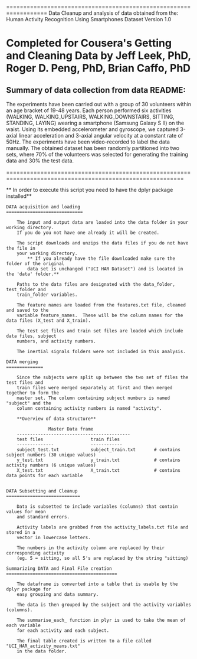 ==================================================================
Data Cleanup and analysis of data obtained from the:
Human Activity Recognition Using Smartphones Dataset Version 1.0

Completed for Cousera's Getting and Cleaning Data
by Jeff Leek, PhD, Roger D. Peng, PhD, Brian Caffo, PhD
==================================================================

Summary of data collection from data README:
------------------------------------------------
The experiments have been carried out with a group of 30 volunteers within an age bracket of 
19-48 years. Each person performed six activities (WALKING, WALKING_UPSTAIRS, WALKING_DOWNSTAIRS, 
SITTING, STANDING, LAYING) wearing a smartphone (Samsung Galaxy S II) on the waist. Using its 
embedded accelerometer and gyroscope, we captured 3-axial linear acceleration and 3-axial angular 
velocity at a constant rate of 50Hz. The experiments have been video-recorded to label the data manually. 
The obtained dataset has been randomly partitioned into two sets, where 70% of the volunteers was 
selected for generating the training data and 30% the test data. 

==========================================================================================================


** In order to execute this script you need to have the dplyr package installed**


	DATA acquisition and loading
	=============================

		The input and output data are loaded into the data folder in your working directory.
		If you do you not have one already it will be created.

		The script downloads and unzips the data files if you do not have the file in
		your working directory.
			** If you already have the file downloaded make sure the folder of the original
			data set is unchanged ("UCI HAR Dataset") and is located in the 'data' folder.**

		Paths to the data files are designated with the data_folder, test_folder and 
		train_folder variables.  

		The feature names are loaded from the features.txt file, cleaned and saved to the 
		variable feature_names.  These will be the column names for the data files (X_test and X_train).
		
		The test set files and train set files are loaded which include data files, subject 
		numbers, and activity numbers.
		
		The inertial signals folders were not included in this analysis. 
	
	DATA merging
	==============
		
		Since the subjects were split up between the two set of files the test files and 
		train files were merged separately at first and then merged together to form the 
		master set. The column containing subject numbers is named "subject" and the 
		column containing activity numbers is named "activity".
		
		**Overview of data structure**
		
					Master Data frame
		-------------------------------------------
		test files 					train files
		--------------				------------
		subject_test.txt 			subject_train.txt		# contains subject numbers (30 unique values)
		y_test.txt					y_train.txt				# contains activity numbers (6 unique values)
		X_test.txt					X_train.txt				# contains data points for each variable


	DATA Subsetting and Cleanup
	============================
	
		Data is subsetted to include variables (columns) that contain values for mean
		and standard errors.  
		
		Activity labels are grabbed from the activity_labels.txt file and stored in a 
		vector in lowercase letters.
		
		The numbers in the activity column are replaced by their corresponding activity 
		(eg. 5 = sitting, so all 5's are replaced by the string "sitting)
		
	Summarizing DATA and Final File creation
	==========================================
	
		The dataframe is converted into a table that is usable by the dplyr package for
		easy grouping and data summary.
		
		The data is then grouped by the subject and the activity variables (columns).
		
		The summarise_each_ function in plyr is used to take the mean of each variable
		for each activity and each subject.
		
		The final table created is written to a file called "UCI_HAR_activity_means.txt"
		in the data folder.
		
		